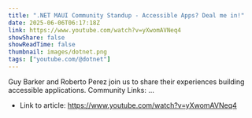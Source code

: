 ```yaml
---
title: ".NET MAUI Community Standup - Accessible Apps? Deal me in!"
date: 2025-06-06T06:17:18Z
link: https://www.youtube.com/watch?v=yXwomAVNeq4
showShare: false
showReadTime: false
thumbnail: images/dotnet.png
tags: ["youtube.com/@dotnet"]
---
```

Guy Barker and Roberto Perez join us to share their experiences building accessible applications. Community Links: ...

- Link to article: https://www.youtube.com/watch?v=yXwomAVNeq4